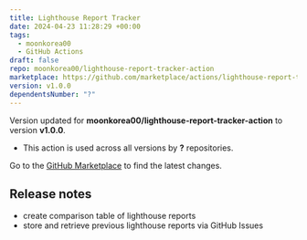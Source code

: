 ```yaml
---
title: Lighthouse Report Tracker
date: 2024-04-23 11:28:29 +00:00
tags:
  - moonkorea00
  - GitHub Actions
draft: false
repo: moonkorea00/lighthouse-report-tracker-action
marketplace: https://github.com/marketplace/actions/lighthouse-report-tracker
version: v1.0.0
dependentsNumber: "?"
---
```



Version updated for **moonkorea00/lighthouse-report-tracker-action** to version **v1.0.0**.
- This action is used across all versions by **?** repositories.

Go to the [GitHub Marketplace](https://github.com/marketplace/actions/lighthouse-report-tracker) to find the latest changes.

## Release notes

- create comparison table of lighthouse reports
- store and retrieve previous lighthouse reports via GitHub Issues
